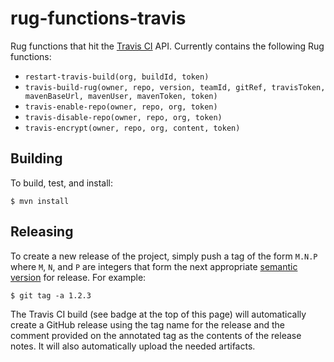 # rug-functions-travis

Rug functions that hit the [Travis CI][travis-ci] API.  Currently
contains the following Rug functions:

-   `restart-travis-build(org, buildId, token)`
-   `travis-build-rug(owner, repo, version, teamId, gitRef, travisToken, mavenBaseUrl, mavenUser, mavenToken, token)`
-   `travis-enable-repo(owner, repo, org, token)`
-   `travis-disable-repo(owner, repo, org, token)`
-   `travis-encrypt(owner, repo, org, content, token)`

[travis-ci]: https://travis-ci.org/

## Building

To build, test, and install:

```
$ mvn install
```

## Releasing

To create a new release of the project, simply push a tag of the form
`M.N.P` where `M`, `N`, and `P` are integers that form the next
appropriate [semantic version][semver] for release.  For example:

[semver]: http://semver.org

```
$ git tag -a 1.2.3
```

The Travis CI build (see badge at the top of this page) will
automatically create a GitHub release using the tag name for the
release and the comment provided on the annotated tag as the contents
of the release notes.  It will also automatically upload the needed
artifacts.
